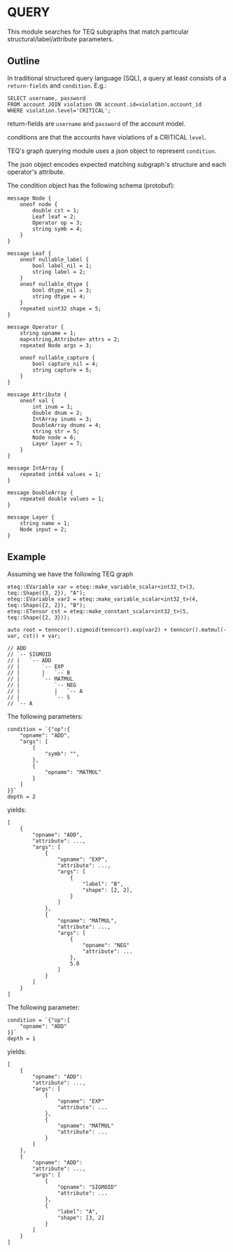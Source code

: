 # QUERY

This module searches for TEQ subgraphs that match particular structural/label/attribute parameters.

## Outline

In traditional structured query language (SQL), a query at least consists of a `return-fields` and `condition`. E.g.:

```
SELECT username, password
FROM account JOIN violation ON account.id=violation.account_id
WHERE violation.level='CRITICAL';
```

return-fields are `username` and `password` of the account model.

conditions are that the accounts have violations of a CRITICAL `level`.

TEQ's graph querying module uses a json object to represent `condition`.

The json object encodes expected matching subgraph's structure and each operator's attribute.

The condition object has the following schema (protobuf):

```
message Node {
    oneof node {
        double cst = 1;
        Leaf leaf = 2;
        Operator op = 3;
        string symb = 4;
    }
}

message Leaf {
    oneof nullable_label {
        bool label_nil = 1;
        string label = 2;
    }
    oneof nullable_dtype {
        bool dtype_nil = 3;
        string dtype = 4;
    }
    repeated uint32 shape = 5;
}

message Operator {
    string opname = 1;
    map<string,Attribute> attrs = 2;
    repeated Node args = 3;

    oneof nullable_capture {
        bool capture_nil = 4;
        string capture = 5;
    }
}

message Attribute {
    oneof val {
        int inum = 1;
        double dnum = 2;
        IntArray inums = 3;
        DoubleArray dnums = 4;
        string str = 5;
        Node node = 6;
        Layer layer = 7;
    }
}

message IntArray {
    repeated int64 values = 1;
}

message DoubleArray {
    repeated double values = 1;
}

message Layer {
    string name = 1;
    Node input = 2;
}
```

## Example

Assuming we have the following TEQ graph

```
eteq::EVariable var = eteq::make_variable_scalar<int32_t>(3, teq::Shape({3, 2}), "A");
eteq::EVariable var2 = eteq::make_variable_scalar<int32_t>(4, teq::Shape({2, 2}), "B");
eteq::ETensor cst = eteq::make_constant_scalar<int32_t>(5, teq::Shape({2, 3}));

auto root = tenncor().sigmoid(tenncor().exp(var2) + tenncor().matmul(-var, cst)) + var;

// ADD
// `-- SIGMOID
// |   `-- ADD
// |       `-- EXP
// |       |   `-- B
// |       `-- MATMUL
// |           `-- NEG
// |           |   `-- A
// |           `-- 5
// `-- A
```

The following parameters:

```
condition = `{"op":{
    "opname": "ADD",
    "args": [
        {
            "symb": "",
        },
        {
            "opname": "MATMUL"
        }
    ]
}}`
depth = 2
```

yields:

```
[
    {
        "opname": "ADD",
        "attribute": ...,
        "args": [
            {
                "opname": "EXP",
                "attribute": ...,
                "args": [
                    {
                        "label": "B",
                        "shape": [2, 2],
                    }
                ]
            },
            {
                "opname": "MATMUL",
                "attribute": ...,
                "args": [
                    {
                        "opname": "NEG"
                        "attribute": ...
                    },
                    5.0
                ]
            }
        ]
    }
]
```

The following parameter:

```
condition = `{"op":{
    "opname": "ADD"
}}`
depth = 1
```

yields:

```
[
    {
        "opname": "ADD":
        "attribute": ...,
        "args": [
            {
                "opname": "EXP"
                "attribute": ...
            },
            {
                "opname": "MATMUL"
                "attribute": ...
            }
        ]
    },
    {
        "opname": "ADD":
        "attribute": ...,
        "args": [
            {
                "opname": "SIGMOID"
                "attribute": ...
            },
            {
                "label": "A",
                "shape": [3, 2]
            }
        ]
    }
]
```
